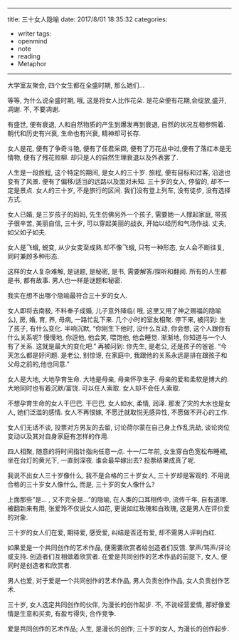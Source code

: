
---
title:  三十女人隐喻
date: 2017/8/01 18:35:32
categories: 
- writer
tags:
- openmind
- note
- reading
- Metaphor
---

大学室友聚会, 四个女生都在全盛时期, 那么她们...

等等, 为什么说全盛时期, 哦, 这是将女人比作花朵. 是花朵便有花期,会绽放,盛开, 凋谢.  不, 不要凋谢.

有盛世, 便有衰退, 人和自然物质的产生到爆发再到衰退, 自然的状况互相参照着. 朝代和历史有兴衰, 生命也有兴衰, 精神却可长存. 

女人是花, 便有了争奇斗艳, 便有了任君采撷, 便有了万花丛中过,便有了落红本是无情物, 便有了残花败柳. 却只是人的自然生理衰退以及外表罢了.

人生是一段旅程, 这个特定的期间, 是女人的三十岁. 旅程, 便有目标和过客, 沿途也变有了风景. 便有了偏移/适当的远路以及面对未知. 三十岁的女人, 停留的, 却不一定是景点. 女人的三十岁, 不是旅行的区间. 我们没有登上列车, 没有徒步, 没有选择方式. 

女人已婚, 是三岁孩子的妈妈, 先生仿佛另外一个孩子, 需要她一人撑起家庭, 带孩子很辛苦, 美丽自信, 三十岁, 可以穿起美丽的战衣, 开始以经历和气场作战. 丈夫, 如父如子如夫. 

女人是飞蛾, 蜕变, 从少女变至成熟.却不像飞蛾, 只有一种形态, 女人会不断往复, 同时兼顾多种形态.

这样的女人复杂难解, 是谜题, 是秘密, 是书, 需要解答/探听和翻阅. 所有的人生都是书, 都有故事. 男人也一样是谜题和秘密.

我实在想不出哪个隐喻最符合三十岁的女人.

女人即将去南极, 不料奉子成婚, 儿子意外降临( 哦, 这里又用了神之赐福的隐喻么), 房, 婚, 育, 养, 母病, 一路忙乱下来. 几个小时的室友相聚. 停下来, 被问到: 生了孩子, 有什么变化. 半响沉默, “你刚生下他时, 没什么互动, 你会想, 这个人跟你有什么关系呢? 慢慢地, 你逗他, 他会笑, 喂饱他, 他会睡觉. 渐渐地, 你知道与一个人有了关系. 这就是最大的变化吧.” 再被问到: 你先生, 是老公, 还是孩子的爸爸. “今天怎么都是好问题. 是老公, 别惊讶, 在家庭中, 我跟他的关系永远是排在跟孩子和父母之前的,他也同意.” 

女人是大地, 大地孕育生命. 大地是母亲, 母亲怀孕生子.  母亲的爱和柔软是博大的.
大地同时也有着沉默/富饶. 可以任人索取. 女人却不会任人索取.

不想孕育生命的女人干巴巴. 干巴巴, 女人如水, 柔情, 润泽. 那发了灾的大水也是女人, 她们泛滥的感情. 女人不再恨嫁, 不愿迁就取悦无感异性, 不愿做不开心的工作. 

女人们无话不谈, 投票对方男友的去留, 讨论荷尔蒙在自己身上作乱洗劫, 谈论岗位变动以及其对自身家庭有怎样的作用. 

四人相聚, 随意的将时间指针指向任意一点. 十一/二年前, 女生穿白色宽松布睡裙, 坐在台灯的黄光下, 一直到深夜.  谁会最早嫁出去? 投票结果成真了呢. 

我说不出女人三十岁像什么, 我不是合格的三十岁女人, 三十岁却是客观的. 不用说合格的三十岁女人像什么, 而是, 三十岁的女人像什么?

上面那些”是... , 又不完全是…”的隐喻, 在人类的口耳相传中, 流传千年, 自有道理. 被翻新来有用, 张爱玲不仅说女人如花, 更说如红玫瑰和白玫瑰, 这是男人在评价爱的对象. 

三十岁的女人们在爱, 期待爱, 感受爱, 纠结是否还有爱, 却不需男人评判白红. 

如果爱是一个共同创作的艺术作品, 便需要欣赏者给创造者们反馈. 掌声/骂声/评论或支持. 创造者们互相做着欣赏者.  在爱是共同创作的艺术作品的前提下, 女人, 便同时是创造者和欣赏者. 

男人也爱, 对于爱是一个共同创作的艺术作品, 男人负责创作作品, 女人负责创作艺术.

三十岁, 女人选定共同创作的伙伴,  为漫长的创作起步. 不, 不说经营爱情, 那好像爱情是生意和买卖, 有盈亏得失, 合作竞争. 

爱是共同创作的艺术作品; 人生, 是漫长的创作; 三十岁的女人, 为漫长的创作起步. 
 

